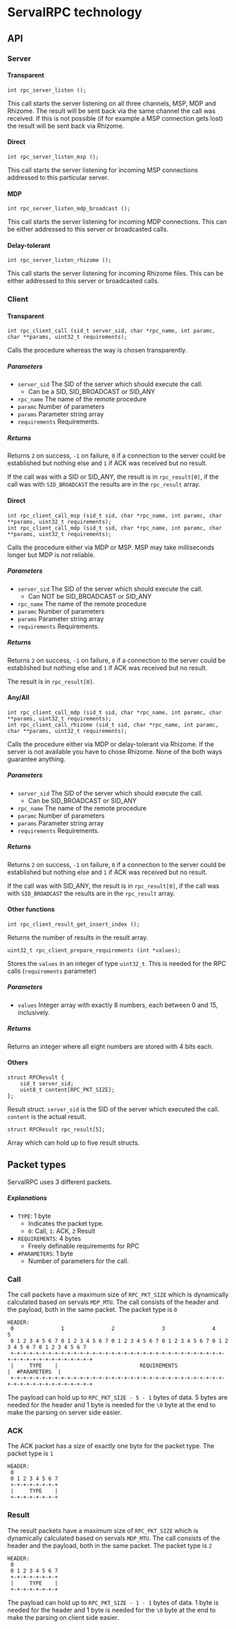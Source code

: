 # ServalRPC technology
## API
### Server
#### Transparent
```
int rpc_server_listen ();
```
This call starts the server listening on all three channels, MSP, MDP and Rhizome. The result will be sent back via the same channel the call was received. If this is not possible (if for example a MSP connection gets lost) the result will be sent back via Rhizome.

#### Direct
```
int rpc_server_listen_msp ();
```
This call starts the server listening for incoming MSP connections addressed to this particular server.

#### MDP
```
int rpc_server_listen_mdp_broadcast ();
```
This call starts the server listening for incoming MDP connections. This can be either addressed to this server or broadcasted calls.

#### Delay-tolerant
```
int rpc_server_listen_rhizome ();
```
This call starts the server listening for incoming Rhizome files. This can be either addressed to this server or broadcasted calls.

### Client
#### Transparent
```
int rpc_client_call (sid_t server_sid, char *rpc_name, int paramc, char **params, uint32_t requirements);
```
Calls the procedure whereas the way is chosen transparently.
##### Parameters
* `server_sid` The SID of the server which should execute the call.
	* Can be a SID, SID\_BROADCAST or SID\_ANY
* `rpc_name` The name of the remote procedure
* `paramc` Number of parameters
* `params` Parameter string array
* `requirements` Requirements.

##### Returns
Returns `2` on success, `-1` on failure, `0` if a connection to the server could be established but nothing else and `1` if ACK was received but no result.

If the call was with a SID or SID\_ANY, the result is in `rpc_result[0]`, if the call was with `SID_BROADCAST` the results are in the `rpc_result` array.

#### Direct
```
int rpc_client_call_msp (sid_t sid, char *rpc_name, int paramc, char **params, uint32_t requirements);
int rpc_client_call_mdp (sid_t sid, char *rpc_name, int paramc, char **params, uint32_t requirements);
```
Calls the procedure either via MDP or MSP. MSP may take milliseconds longer but MDP is not reliable.
##### Parameters
* `server_sid` The SID of the server which should execute the call.
	* Can NOT be SID\_BROADCAST or SID\_ANY
* `rpc_name` The name of the remote procedure
* `paramc` Number of parameters
* `params` Parameter string array
* `requirements` Requirements.

##### Returns
Returns `2` on success, `-1` on failure, `0` if a connection to the server could be established but nothing else and `1` if ACK was received but no result.

The result is in `rpc_result[0]`.

#### Any/All
```
int rpc_client_call_mdp (sid_t sid, char *rpc_name, int paramc, char **params, uint32_t requirements);
int rpc_client_call_rhizome (sid_t sid, char *rpc_name, int paramc, char **params, uint32_t requirements);
```
Calls the procedure either via MDP or delay-tolerant via Rhizome. If the server is not available you have to chose Rhizome. None of the both ways guarantee anything.
##### Parameters
* `server_sid` The SID of the server which should execute the call.
	* Can be SID\_BROADCAST or SID\_ANY
* `rpc_name` The name of the remote procedure
* `paramc` Number of parameters
* `params` Parameter string array
* `requirements` Requirements.

##### Returns
Returns `2` on success, `-1` on failure, `0` if a connection to the server could be established but nothing else and `1` if ACK was received but no result.

If the call was with SID\_ANY, the result is in `rpc_result[0]`, if the call was with `SID_BROADCAST` the results are in the `rpc_result` array.

#### Other functions
```
int rpc_client_result_get_insert_index ();
```
Returns the number of results in the result array.

```
uint32_t rpc_client_prepare_requirements (int *values);
```
Stores the `values` in an integer of type `uint32_t`. This is needed for the RPC calls (`requirements` parameter)

##### Parameters
* `values` Integer array with exactly 8 numbers, each between 0 and 15, inclusively.

##### Returns
Returns an integer where all eight numbers are stored with 4 bits each.

#### Others
```
struct RPCResult {
    sid_t server_sid;
    uint8_t content[RPC_PKT_SIZE];
};
```
Result struct. `server_sid` is the SID of the server which executed the call. `content` is the actual result.

```
struct RPCResult rpc_result[5];
```
Array which can hold up to five result structs.

## Packet types
ServalRPC uses 3 different packets.

##### Explanations

* `TYPE`: 1 byte
	* Indicates the packet type.
	* `0`: Call, `1`: ACK, `2` Result
* `REQUIREMENTS`: 4 bytes
	* Freely definable requirements for RPC
*  `#PARAMETERS`: 1 byte
	* Number of parameters for the call.
	
### Call
The call packets have a maximum size of `RPC_PKT_SIZE` which is dynamically calculated based on servals `MDP_MTU`.
The call consists of the header and the payload, both in the same packet.
The packet type is `0`

```
HEADER:
 0               1               2               3               4               5
 0 1 2 3 4 5 6 7 0 1 2 3 4 5 6 7 0 1 2 3 4 5 6 7 0 1 2 3 4 5 6 7 0 1 2 3 4 5 6 7 0 1 2 3 4 5 6 7
 +-+-+-+-+-+-+-+-+-+-+-+-+-+-+-+-+-+-+-+-+-+-+-+-+-+-+-+-+-+-+-+-+-+-+-+-+-+-+-+-+-+-+-+-+-+-+-+
 |     TYPE    |                          REQUIREMENTS                         |  #PARAMETERS  |
 +-+-+-+-+-+-+-+-+-+-+-+-+-+-+-+-+-+-+-+-+-+-+-+-+-+-+-+-+-+-+-+-+-+-+-+-+-+-+-+-+-+-+-+-+-+-+-+
```

The payload can hold up to `RPC_PKT_SIZE - 5 - 1` bytes of data. 5 bytes are needed for the header and 1 byte is needed for the `\0` byte at the end to make the parsing on server side easier.

### ACK
The ACK packet has a size of exactly one byte for the packet type.
The packet type is `1`

```
HEADER:
 0              
 0 1 2 3 4 5 6 7
 +-+-+-+-+-+-+-+
 |     TYPE    |
 +-+-+-+-+-+-+-+
```

### Result
The result packets have a maximum size of `RPC_PKT_SIZE` which is dynamically calculated based on servals `MDP_MTU`.
The call consists of the header and the payload, both in the same packet.
The packet type is `2`

```
HEADER:
 0              
 0 1 2 3 4 5 6 7
 +-+-+-+-+-+-+-+
 |     TYPE    |
 +-+-+-+-+-+-+-+
```
The payload can hold up to `RPC_PKT_SIZE - 1 - 1` bytes of data. 1 byte is needed for the header and 1 byte is needed for the `\0` byte at the end to make the parsing on client side easier.